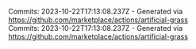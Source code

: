 Commits: 2023-10-22T17:13:08.237Z - Generated via https://github.com/marketplace/actions/artificial-grass
<br>
Commits: 2023-10-22T17:13:08.237Z - Generated via https://github.com/marketplace/actions/artificial-grass
<br>
